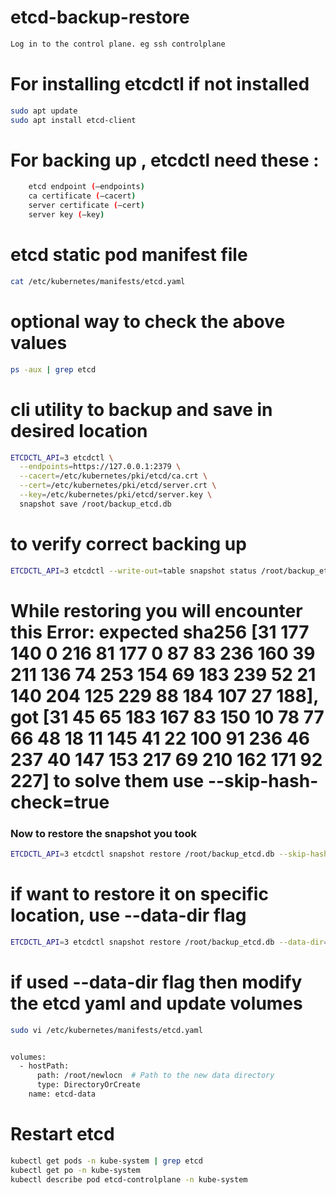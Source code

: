 # etcd-backup-restore

```bash
Log in to the control plane. eg ssh controlplane
```

# For installing etcdctl if not installed

```bash
sudo apt update
sudo apt install etcd-client
```

# For backing up , etcdctl need these :

```bash
    etcd endpoint (–endpoints)
    ca certificate (–cacert)
    server certificate (–cert)
    server key (–key)
```

# etcd static pod manifest file

```bash
cat /etc/kubernetes/manifests/etcd.yaml
```

# optional way to check the above values 

```bash
ps -aux | grep etcd
```

# cli utility to backup and save in desired location

```bash
ETCDCTL_API=3 etcdctl \
  --endpoints=https://127.0.0.1:2379 \
  --cacert=/etc/kubernetes/pki/etcd/ca.crt \
  --cert=/etc/kubernetes/pki/etcd/server.crt \
  --key=/etc/kubernetes/pki/etcd/server.key \
  snapshot save /root/backup_etcd.db
```

# to verify correct backing up

```bash
ETCDCTL_API=3 etcdctl --write-out=table snapshot status /root/backup_etcd.db
```

# While restoring you will encounter this Error:  expected sha256 [31 177 140 0 216 81 177 0 87 83 236 160 39 211 136 74 253 154 69 183 239 52 21 140 204 125 229 88 184 107 27 188], got [31 45 65 183 167 83 150 10 78 77 66 48 18 11 145 41 22 100 91 236 46 237 40 147 153 217 69 210 162 171 92 227] to solve them use --skip-hash-check=true

### Now to restore the snapshot you took 

```bash
ETCDCTL_API=3 etcdctl snapshot restore /root/backup_etcd.db --skip-hash-check=true
```

# if want to restore it on specific location, use --data-dir flag

```bash
ETCDCTL_API=3 etcdctl snapshot restore /root/backup_etcd.db --data-dir=/root/newlocn --skip-hash-check=true
```

# if used --data-dir flag then modify the etcd yaml and update volumes 

```bash
sudo vi /etc/kubernetes/manifests/etcd.yaml


volumes:
  - hostPath:
      path: /root/newlocn  # Path to the new data directory
      type: DirectoryOrCreate
    name: etcd-data
```

# Restart etcd

```bash
kubectl get pods -n kube-system | grep etcd
kubectl get po -n kube-system
kubectl describe pod etcd-controlplane -n kube-system
```

